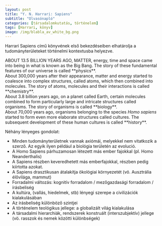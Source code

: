 ```yaml
---
layout: post
title: "Y. N. Harrari: Sapiens"
subtitle: "Olvasónapló"
categories: [társadalomkutatás, történelem]
tags: [Harrari, könyv]
image: /img/blabla_av_white_bg.png
---
```


<i class="fas fa-book-reader" aria-hidden="true"></i> Harrari Sapiens című könyvének első bekezdéseiben elhatárolja a tudományterületeket történelmi kontextusba helyezve. 

<div class="box-note">
<i class="fa fa-quote-left fa-3x fa-pull-left fa-border" aria-hidden="true"></i>ABOUT 13.5 BILLION YEARS AGO, MATTER, energy, time and space came into being in what is known as the Big Bang. The story of these fundamental features of our universe is called **physics**.<br>About 300,000 years after their appearance, matter and energy started to coalesce into complex structures, called atoms, which then combined into molecules. The story of atoms, molecules and their interactions is called **chemistry**.<br>About 3.8 billion years ago, on a planet called Earth, certain molecules combined to form particularly large and intricate structures called organisms. The story of organisms is called **biology**.<br>About 70,000 years ago, organisms belonging to the species <em>Homo sapiens</em> started to form even more elaborate structures called cultures. The subsequent development of these human cultures is called **history**.<br>
</div>

Néhány lényeges gondolat:
- Minden tudományterületnek vannak axiómái, melyekkel nem vitatkozik a szerző. Az egyik ilyen például a biológia területén az evolució.
- A Homo Sapiens párhuzamosan létezett más ember fajokkal (pl. Homo Neanderthalis)
- A Sapiens részben keveredhetett más emberfajokkal, részben pedig kiírtotta azokat.
- A Sapiens drasztikusan átalakítja ökológiai környezetét (vö. Ausztrália élővilága, mammut) 
- Forradalmi változás: kognitív forradalom / mezőgazdasági forradalom / írásbeliség
- A kultúra, (vallás, hiedelmek, stb) lényegi szerepe a civilizációk kialakulásában
- Az írásbeliség különböző szintjei
- A történelem teológikus jellege: a globalizált világ kialakulása
- A társadalmi hierarchiák, rendszerek konstruált (interszubjektív) jellege (vö. rasszok és nemek közötti különbségek) 



